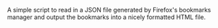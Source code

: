 A simple script to read in a JSON file generated by Firefox's bookmarks
manager and output the bookmarks into a nicely formatted HTML file.
